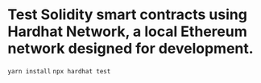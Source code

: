# Test Solidity smart contracts using Hardhat Network, a local Ethereum network designed for development.

`yarn install`
`npx hardhat test`
